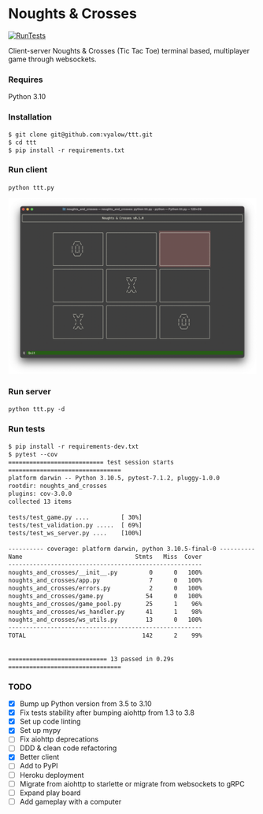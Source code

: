 # Noughts & Crosses

[![RunTests](https://github.com/vyalovvldmr/noughts_and_crosses/actions/workflows/run_tests.yml/badge.svg)](https://github.com/vyalovvldmr/noughts_and_crosses/actions/workflows/run_tests.yml)

Client-server Noughts & Crosses (Tic Tac Toe) terminal based, multiplayer game through websockets.

### Requires

Python 3.10

### Installation

```
$ git clone git@github.com:vyalow/ttt.git
$ cd ttt
$ pip install -r requirements.txt
```

### Run client

`python ttt.py`

![TUI screenshot](screen.png)

### Run server

`python ttt.py -d`

### Run tests

```
$ pip install -r requirements-dev.txt
$ pytest --cov
=========================== test session starts ================================
platform darwin -- Python 3.10.5, pytest-7.1.2, pluggy-1.0.0
rootdir: noughts_and_crosses
plugins: cov-3.0.0
collected 13 items                    

tests/test_game.py ....         [ 30%]
tests/test_validation.py .....  [ 69%]
tests/test_ws_server.py ....    [100%]

---------- coverage: platform darwin, python 3.10.5-final-0 ----------
Name                                Stmts   Miss  Cover
-------------------------------------------------------
noughts_and_crosses/__init__.py         0      0   100%
noughts_and_crosses/app.py              7      0   100%
noughts_and_crosses/errors.py           2      0   100%
noughts_and_crosses/game.py            54      0   100%
noughts_and_crosses/game_pool.py       25      1    96%
noughts_and_crosses/ws_handler.py      41      1    98%
noughts_and_crosses/ws_utils.py        13      0   100%
-------------------------------------------------------
TOTAL                                 142      2    99%


============================ 13 passed in 0.29s ================================
```

### TODO

- [x] Bump up Python version from 3.5 to 3.10
- [x] Fix tests stability after bumping aiohttp from 1.3 to 3.8
- [x] Set up code linting
- [x] Set up mypy
- [ ] Fix aiohttp deprecations
- [ ] DDD & clean code refactoring
- [x] Better client
- [ ] Add to PyPI
- [ ] Heroku deployment
- [ ] Migrate from aiohttp to starlette or migrate from websockets to gRPC
- [ ] Expand play board
- [ ] Add gameplay with a computer

